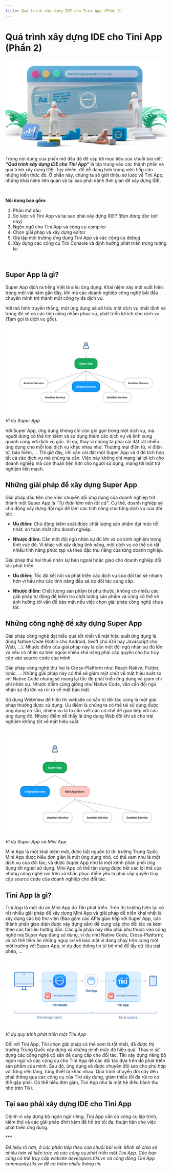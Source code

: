 ```yaml
---
title: Quá trình xây dựng IDE cho Tini App (Phần 2)
---
```


# Quá trình xây dựng IDE cho Tini App (Phần 2)

![Tini App Studio](https://raw.githubusercontent.com/tikivn/tiki-miniapp-docs/master/static/img/studio-development.jpg)

Trong nội dung của phần mở đầu đã đề cập tới mục tiêu của chuỗi bài viết ***“Quá trình xây dựng IDE cho Tini App”*** là tập trung vào các thành phần và quá trình xây dựng IDE. Tuy nhiên, để dễ dàng hơn trong việc tiếp cận những kiến thức đó. Ở phần này, chúng ta sẽ giới thiệu sơ lược về Tini App, những khái niệm liên quan và tại sao phải dành thời gian để xây dựng IDE.

<br/>

**Nội dung bao gồm:**

1. Phần mở đầu
2. Sơ lược về Tini App và tại sao phải xây dựng IDE? *(Bạn đang đọc bài này)*
3. Ngôn ngữ cho Tini App và công cụ compiler
4. Chọn giải pháp và xây dựng editor
5. Giả lập môi trường ứng dụng Tini App và các cộng cụ debug
6. Xây dựng các công cụ Tini Console và định hướng phát triển trong tương lai

<br/>

## Super App là gì?

Super App dịch ra tiếng Việt là siêu ứng dụng. Khái niệm này mới xuất hiện trong một vài năm gần đây, khi mà các doanh nghiệp công nghệ bắt đầu chuyển mình trở thành một công ty đa dịch vụ.

Với mô hình truyền thống, một ứng dụng sẽ sở hữu một dịch vụ nhất định và trong đó sẽ có các tính năng nhằm phục vụ, phát triển lợi ích cho dịch vụ (Tạm gọi là dịch vụ gốc).

![Tini App Studio](https://raw.githubusercontent.com/tikivn/tiki-miniapp-docs/master/static/img/super-app.jpg)
*Ví dụ Super App*

Với Super App, ứng dụng không chỉ còn gói gọn trong một dịch vụ, mà người dùng có thể tìm kiếm và sử dụng thêm các dịch vụ vệ tinh xung quanh cùng với dịch vụ gốc. Ví dụ, thay vì chúng ta phải cài đặt rất nhiều ứng dụng cho mỗi loại dịch vụ khác nhau như: Thương mại điện tử, ví điện tử, bảo hiểm, … Thì giờ đây, chỉ cần cài đặt một Super App và ở đó tích hợp tất cả các dịch vụ mà chúng ta cần. Việc này không chỉ mang lại lợi ích cho doanh nghiệp mà còn thuận tiện hơn cho người sử dụng, mang tới một trải nghiệm liền mạch.

## Những giải pháp để xây dựng Super App

Giải pháp đầu tiên cho việc chuyển đổi ứng dụng của doanh nghiệp trở thành một Super App là *“Tự thân làm nên tất cả”*. Cụ thể, doanh nghiệp sẽ chủ động xây dựng đội ngũ để làm các tính năng cho từng dịch vụ của đối tác.

- **Ưu điểm:** Chủ động kiểm soát được chất lượng sản phẩm đạt mức tốt nhất, an toàn nhất cho doanh nghiệp.

- **Nhược điểm:** Cần một đội ngũ nhân sự đủ lớn và có kinh nghiệm trong lĩnh vực đó. Vì khác với xây dựng tính năng, một dịch vụ có thể có rất nhiều tính năng phức tạp và theo đặc thù riêng của từng doanh nghiệp.

Giải pháp thứ hai thuê nhân sự bên ngoài hoặc giao cho doanh nghiệp đối tác phát triển.

- **Ưu điểm:** Tốc độ kết nối và phát triển các dịch vụ của đối tác sẽ nhanh hơn vì hầu như các tính năng đều sẽ do đối tác cung cấp.

- **Nhược điểm:** Chất lượng sản phẩm bị phụ thuộc, không có nhiều các giải pháp tự động để kiểm tra chất lượng sản phẩm và cũng có thể sẽ ảnh hưởng tới vấn đề bảo mật nếu việc chọn giải pháp công nghệ chưa tốt.

## Những công nghệ để xây dựng Super App

Giải pháp công nghệ đạt hiểu quả tốt nhất về mặt hiệu suất ứng dụng là dùng Native Code (Kotlin cho Android, Swift cho iOS hay Javascript cho Web, …). Nhược điểm của giải pháp này là cần một đội ngũ nhân sự đủ lớn và nếu có nhân sự bên ngoài nhiều khả năng phải cấp quyền cho họ truy cập vào source code của mình.

Giải pháp công nghệ thứ hai là Cross-Platform như: React-Native, Flutter, Ionic, … Những giải pháp này có thể sẽ giảm một chút về mặt hiệu suất so với Native Code nhưng sẽ mang lại tốc độ phát triển ứng dụng và giảm chi phí nhân sự. Nhược điểm cũng giống như Native Code, vẫn cần đội ngũ nhân sự đủ lớn và rủi ro về mặt bảo mật.

Sử dụng WebView để hiển thị website có sẵn từ đối tác cũng là một giải pháp thường được sử dụng. Ưu điểm là chúng ta có thể tái sử dụng được ứng dụng có sẵn, nhiệm vụ là ta cần viết các cơ chế để giao tiếp với các ứng dụng đó. Nhược điểm dễ thấy là ứng dụng Web đôi khi sẽ cho trải nghiệm không tốt về mặt hiệu suất.

![Tini App Studio](https://raw.githubusercontent.com/tikivn/tiki-miniapp-docs/master/static/img/mini-app.jpg)
*Ví dụ Super App và Mini App*

Mini App là một khái niệm mới, được bắt nguồn từ thị trường Trung Quốc. Mini App được hiểu đơn giản là một ứng dụng nhỏ, có thể xem như là một dịch vụ của đối tác; và được Super App như là một kênh phân phối ứng dụng tới người sử dụng. Mini App có thể tận dụng được hết các lợi thế của những công nghệ nói trên và khắc phục điểm yếu là phải cấp quyền truy cập source code của doanh nghiệp cho đối tác.

## Tini App là gì?

Tini App là một dự án Mini App do Tiki phát triển. Trên thị trường hiện tại có rất nhiều giải pháp để xây dựng Mini App và giải pháp dễ triển khai nhất là xây dựng các bộ thư viện (Bao gồm các APIs giao tiếp với Super App, các thành phần giao diện được xây dựng sẵn) để cung cấp cho đối tác và kèm theo các tài liệu hướng dẫn. Các giải pháp này đều phải phụ thuộc vào công nghệ mà Super App đang sử dụng, ví dụ như Native Code, Cross-Platform; và có thể tiềm ẩn những nguy cơ về bảo mật vì đang chạy trên cùng một môi trường với Super App, ví dụ đọc thông tin từ bộ nhớ để lấy dữ liệu trái phép, …

![Tini App Studio](https://raw.githubusercontent.com/tikivn/tiki-miniapp-docs/master/static/img/tini-app.png)
*Ví dụ quy trình phát triển một Tini App*

Đối với Tini App, Tiki chọn giải pháp có thể xem là tốt nhất, đã được thị trường Trung Quốc xây dựng và chứng minh mức độ hiệu quả. Thay vì sử dụng các công nghệ có sẵn để cung cấp cho đối tác, Tiki xây dựng riêng bộ ngôn ngữ và các công cụ cho Tini App để các đối tác dựa trên đó phát triển sản phẩm của mình. Sau đó, ứng dụng sẽ được chuyển đổi sao cho phù hợp với từng nền tảng, từng thiết bị khác nhau. Quá trình chuyển đối này đều phải thông qua các công cụ của Tiki xây dựng, giảm thiểu tối đa rủi ro có thể gặp phải. Có thể hiểu đơn giản, Tini App như là một hệ điều hành thu nhỏ trên Tiki.

## Tại sao phải xây dựng IDE cho Tini App

Chính vì xây dựng bộ ngôn ngữ riêng, Tini App cần có công cụ lập trình, kiểm thử và các giải pháp đính kèm để hỗ trợ tối đa, thuận tiện cho việc phát triển ứng dụng.

\***

*Để hiểu rõ hơn, ở các phần tiếp theo của chuỗi bài viết. Mình sẽ chia sẻ nhiều hơn về kiến trúc và các công cụ phát triển một Tini App. Các bạn cũng có thể truy cấp website developers.tiki.vn và cộng đồng Tini App community.tiki.vn để có thêm nhiều thông tin.*
